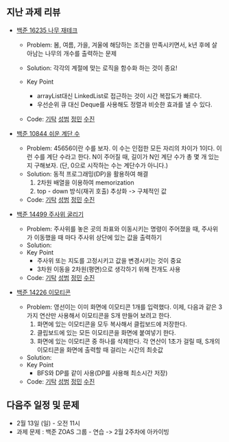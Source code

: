 ## 지난 과제 리뷰

- [백준 16235 나무 재테크](https://www.acmicpc.net/problem/16235)
  - Problem: 봄, 여름, 가을, 겨울에 해당하는 조건을 만족시키면서, k년 후에 살아남는 나무의 개수를 출력하는 문제 
 
  - Solution: 각각의 계절에 맞는 로직을 함수화 하는 것이 종요! 
  - Key Point
    - arrayList대신 LinkedList로 접근하는 것이 시간 복잡도가 빠르다.
    - 우선순위 큐 대신 Deque를 사용해도 정렬과 비슷한 효과를 낼 수 있다.
  - Code: [기탁](https://github.com/gitak/Algorithm_Study/blob/master/Implementation/Back16235.java) [성범](https://github.com/KvngSungBum/CodingTest/blob/master/src/BaekJoon3/TreeBusiness2_16235.java) [정민]() [수진](https://github.com/ZenithOfApex/suzan/blob/master/BOJ/%5B%EA%B5%AC%ED%98%84%5D16235_python3.py)

- [백준 10844 쉬운 계단 수](https://www.acmicpc.net/problem/10844)
  - Problem: 45656이란 수를 보자. 이 수는 인접한 모든 자리의 차이가 1이다. 이런 수를 계단 수라고 한다.
    N이 주어질 때, 길이가 N인 계단 수가 총 몇 개 있는지 구해보자. (단, 0으로 시작하는 수는 계단수가 아니다.)
  - Solution: 동적 프로그래밍(DP)을 활용하여 해결
    1. 2차원 배열을 이용하여 memorization
    2. top - down 방식(재귀 호출) 추상화 -> 구체적인 값 
  - Code: [기탁](https://github.com/gitak/Algorithm_Study/blob/master/DP/Back10844.java) [성범]() [정민]() [수진](https://github.com/ZenithOfApex/suzan/blob/master/BOJ/%5BDP%5D10844.py)

- [백준 14499 주사위 굴리기](https://www.acmicpc.net/problem/14499)
  - Problem: 주사위를 놓은 곳의 좌표와 이동시키는 명령이 주어졌을 때, 주사위가 이동했을 때 마다 주사위 상단에 있는 값을 출력하기
  - Solution: 
   - Key Point
      -  주사위 또는 지도를 고정시키고 값을 변경시키는 것이 중요
      -  3차원 이동을 2차원(평면)으로 생각하기 위해 전개도 사용
   - Code: [기탁](https://github.com/gitak/Algorithm_Study/blob/master/Implementation/Back14499.java) [성범](https://github.com/KvngSungBum/CodingTest/blob/master/src/BaekJoon3/EasyStairs_10844.java) [정민]() [수진](https://github.com/ZenithOfApex/suzan/blob/master/BOJ/%5B%EA%B5%AC%ED%98%84%5D14499.py)

- [백준 14226 이모티콘](https://www.acmicpc.net/problem/14226)
  - Problem: 영선이는 이미 화면에 이모티콘 1개를 입력했다. 이제, 다음과 같은 3가지 연산만 사용해서 이모티콘을 S개 만들어 보려고 한다.
    1. 화면에 있는 이모티콘을 모두 복사해서 클립보드에 저장한다.
    2. 클립보드에 있는 모든 이모티콘을 화면에 붙여넣기 한다.
    3. 화면에 있는 이모티콘 중 하나를 삭제한다.
    각 연산이 1초가 걸릴 때, S개의 이모티콘을 화면에 출력할 때 걸리는 시간의 최솟값
  - Solution: 
   - Key Point
      - BFS와 DP를 같이 사용(DP를 사용해 최소시간 저장)
  - Code: [기탁](https://github.com/gitak/Algorithm_Study/blob/master/BFS/Back14226.java) [성범](https://github.com/KvngSungBum/CodingTest/blob/master/src/BaekJoon3/Emoticon_14226.java) [정민]() [수진](https://github.com/ZenithOfApex/suzan/blob/master/BOJ/%5BBFS%5D14226.py)

## 다음주 일정 및 문제 

- 2월 13일 (일) - 오전 11시 
- 과제 문제 : 백준 ZOAS 그룹 - 연습 -> 2월 2주차에 아카이빙 
